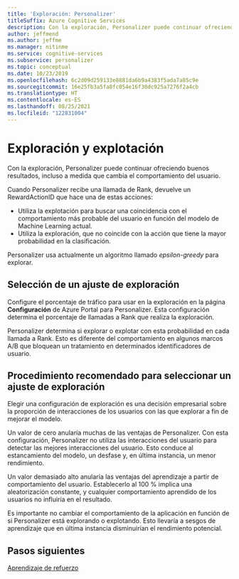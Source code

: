 ```yaml
---
title: 'Exploración: Personalizer'
titleSuffix: Azure Cognitive Services
description: Con la exploración, Personalizer puede continuar ofreciendo buenos resultados, incluso a medida que cambia el comportamiento del usuario. Elegir una configuración de exploración es una decisión empresarial sobre la proporción de interacciones de los usuarios con las que explorar a fin de mejorar el modelo.
author: jeffmend
ms.author: jeffme
ms.manager: nitinme
ms.service: cognitive-services
ms.subservice: personalizer
ms.topic: conceptual
ms.date: 10/23/2019
ms.openlocfilehash: 6c2d09d259133e8881da6b9a4383f5ada7a85c9e
ms.sourcegitcommit: 16e25fb3a5fa8fc054e16f30dc925a7276f2a4cb
ms.translationtype: HT
ms.contentlocale: es-ES
ms.lasthandoff: 08/25/2021
ms.locfileid: "122831004"
---
```

# <a name="exploration-and-exploitation"></a>Exploración y explotación

Con la exploración, Personalizer puede continuar ofreciendo buenos resultados, incluso a medida que cambia el comportamiento del usuario.

Cuando Personalizer recibe una llamada de Rank, devuelve un RewardActionID que hace una de estas acciones:
* Utiliza la explotación para buscar una coincidencia con el comportamiento más probable del usuario en función del modelo de Machine Learning actual.
* Utiliza la exploración, que no coincide con la acción que tiene la mayor probabilidad en la clasificación.

Personalizer usa actualmente un algoritmo llamado *epsilon-greedy* para explorar. 

## <a name="choosing-an-exploration-setting"></a>Selección de un ajuste de exploración

Configure el porcentaje de tráfico para usar en la exploración en la página **Configuración** de Azure Portal para Personalizer. Esta configuración determina el porcentaje de llamadas a Rank que realiza la exploración. 

Personalizer determina si explorar o explotar con esta probabilidad en cada llamada a Rank. Esto es diferente del comportamiento en algunos marcos A/B que bloquean un tratamiento en determinados identificadores de usuario.

## <a name="best-practices-for-choosing-an-exploration-setting"></a>Procedimiento recomendado para seleccionar un ajuste de exploración

Elegir una configuración de exploración es una decisión empresarial sobre la proporción de interacciones de los usuarios con las que explorar a fin de mejorar el modelo. 

Un valor de cero anularía muchas de las ventajas de Personalizer. Con esta configuración, Personalizer no utiliza las interacciones del usuario para detectar las mejores interacciones del usuario. Esto conduce al estancamiento del modelo, un desfase y, en última instancia, un menor rendimiento.

Un valor demasiado alto anularía las ventajas del aprendizaje a partir de comportamiento del usuario. Establecerlo al 100 % implica una aleatorización constante, y cualquier comportamiento aprendido de los usuarios no influiría en el resultado.

Es importante no cambiar el comportamiento de la aplicación en función de si Personalizer está explorando o explotando. Esto llevaría a sesgos de aprendizaje que en última instancia disminuirían el rendimiento potencial.

## <a name="next-steps"></a>Pasos siguientes

[Aprendizaje de refuerzo](concepts-reinforcement-learning.md) 